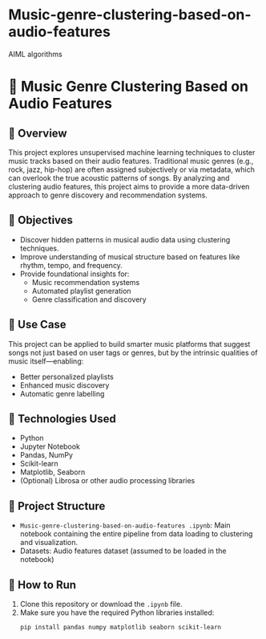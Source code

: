 # Music-genre-clustering-based-on-audio-features
AIML algorithms 
# 🎵 Music Genre Clustering Based on Audio Features

## 🧠 Overview

This project explores unsupervised machine learning techniques to cluster music tracks based on their audio features. Traditional music genres (e.g., rock, jazz, hip-hop) are often assigned subjectively or via metadata, which can overlook the true acoustic patterns of songs. By analyzing and clustering audio features, this project aims to provide a more data-driven approach to genre discovery and recommendation systems.

## 🎯 Objectives

- Discover hidden patterns in musical audio data using clustering techniques.
- Improve understanding of musical structure based on features like rhythm, tempo, and frequency.
- Provide foundational insights for:
  - Music recommendation systems
  - Automated playlist generation
  - Genre classification and discovery

## 📌 Use Case

This project can be applied to build smarter music platforms that suggest songs not just based on user tags or genres, but by the intrinsic qualities of music itself—enabling:
- Better personalized playlists
- Enhanced music discovery
- Automatic genre labelling

## 🧰 Technologies Used

- Python
- Jupyter Notebook
- Pandas, NumPy
- Scikit-learn
- Matplotlib, Seaborn
- (Optional) Librosa or other audio processing libraries

## 📂 Project Structure

- `Music-genre-clustering-based-on-audio-features
.ipynb`: Main notebook containing the entire pipeline from data loading to clustering and visualization.
- Datasets: Audio features dataset (assumed to be loaded in the notebook)

## 🚀 How to Run

1. Clone this repository or download the `.ipynb` file.
2. Make sure you have the required Python libraries installed:
   ```bash
   pip install pandas numpy matplotlib seaborn scikit-learn
